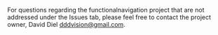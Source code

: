For questions regarding the functionalnavigation project that are not addressed under the Issues tab, please feel free to contact the project owner, David Diel <dddvision@gmail.com>.
